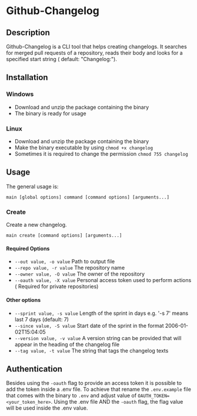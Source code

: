 # Github-Changelog

## Description

Github-Changelog is a CLI tool that helps creating changelogs. It searches for merged pull requests of a repository,
reads their body and looks for a specified start string ( default: "Changelog:").

## Installation

### Windows 

- Download and unzip the package containing the binary
- The binary is ready for usage 

### Linux

- Download and unzip the package containing the binary
- Make the binary executable by using `chmod +x changelog`
- Sometimes it is required to change the permission `chmod 755 changelog`

## Usage

The general usage is:

`main [global options] command [command options] [arguments...]`

### Create

Create a new changelog.

`main create [command options] [arguments...]`

#### Required Options

- `--out value, -o value`         Path to output file
- `--repo value, -r value`        The repository name
- `--owner value, -O value`       The owner of the repository
- `--oauth value, -X value`       Personal access token used to perform actions ( Required for private repositories)

#### Other options

- `--sprint value, -s value`      Length of the sprint in days e.g. '-s 7' means last 7 days (default: 7)
- `--since value, -S value`       Start date of the sprint in the format 2006-01-02T15:04:05
- `--version value, -v value`     A version string can be provided that will appear in the heading of the changelog file
- `--tag value, -t value`         The string that tags the changelog texts

## Authentication

Besides using the `-oauth` flag to provide an access token it is possible to add the token inside a .env file.
To achieve that rename the `.env.example` file that comes with the binary to `.env` and adjust value of `OAUTH_TOKEN=<your_token_here>`. Using the .env file AND the `-oauth` flag, the flag value will be used inside the .env value.
